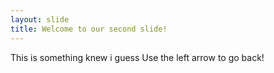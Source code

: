```yaml
---
layout: slide
title: Welcome to our second slide!
---
```

This is something knew i guess
Use the left arrow to go back!
